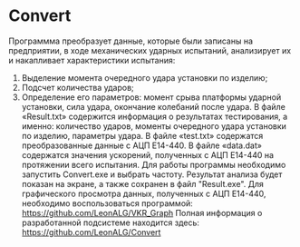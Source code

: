 # Convert
Программма преобразует данные, которые были записаны на предприятии, в ходе механических ударных испытаний, анализирует их и накапливает характеристики испытания:
1. Выделение момента очередного удара установки по изделию;
2. Подсчет количества ударов;
3. Определение его параметров: момент срыва платформы ударной установки, сила удара, окончание колебаний после удара.
В файле «Result.txt» содержится информация о результатах тестирования, а именно: количество ударов, моменты очередного удара установки по изделию, параметры удара.
В файле «test.txt» содержатся преобразованные данные с АЦП Е14-440.
В файле «data.dat» содержатся значения ускорений, полученных с АЦП Е14-440 на протяжении всего испытания.
Для работы программы необходимо запустить Convert.exe и выбрать частоту. Результат анализа будет показан на экране, а также сохранен в файл "Result.exe".
Для графического просмотра данных, полученных с АЦП Е14-440, необходимо воспользоваться программой: https://github.com/LeonALG/VKR_Graph
Полная информация о разработанной подсистеме находится здесь: https://github.com/LeonALG/Convert
